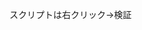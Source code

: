 <!-- EasyEdit -->
<script>
const queryString = location.search;
const params = new URLSearchParams(queryString);
console.log(params.get('a'));
console.log(params.get('b'));
document.querySelector('.section').innerHTML = ('<dd id="ha"></dd>);
document.querySelector('.name').innerHTML = ('<dd id="hb"></dd>);
document.querySelector('#ha').textContent = (params.get('a'));
document.querySelector('#hb').textContent = (params.get('b'));
</script>
スクリプトは右クリック→検証
